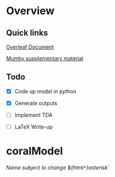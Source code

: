 
# Overview

## Quick links

[Overleaf Document](https://www.overleaf.com/project/5d03737348a7960589936aae)

[Mumby supplementary material](https://media-nature-com.libproxy.berkeley.edu/original/nature-assets/nature/journal/v450/n7166/extref/nature06252-s1.pdf)


## Todo

* [x] Code up model in python
* [x] Generate outputs
* [ ] Implement TDA
* [ ] LaTeX Write-up


# coralModel

*Name subject to change ${html`*`}asterisk*`




